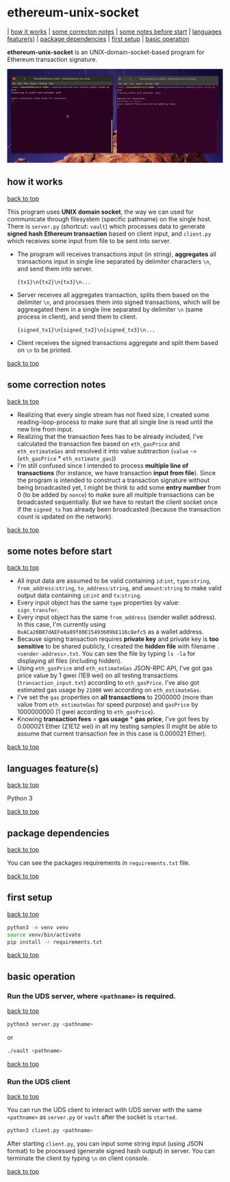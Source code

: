 # ethereum-unix-socket

| [how it works](#how-it-works) | [some correcton notes](#some-correction-notes) | [some notes before start](#some-notes-before-start) | [languages feature(s)](#language-features) | [package dependencies](#package-dependencies) | [first setup](#first-setup) | [basic operation](#basic-operation)

**ethereum-unix-socket** is an UNIX-domain-socket-based program for Ethereum transaction signature.

![ethereum-unix-socket](demo2.gif)

## how it works

[back to top](#ethereum-unix-socket)

This program uses **UNIX domain socket**, the way we can used for communicate through filesystem (specific pathname) on the single host. There is `server.py` (shortcut: `vault`) which processes data to generate **signed hash Ethereum transaction** based on client input, and `client.py` which receives some input from file to be sent into server.

- The program will receives transactions input (in string), **aggregates** all transactions input in single line separated by delimiter characters `\n`, and send them into server.
  ```
  {tx1}\n{tx2}\n{tx3}\n...
  ```
- Server receives all aggregates transaction, splits them based on the delimiter `\n`, and processes them into signed transactions, which will be aggreagated them in a single line separated by delimiter `\n` (same process in client), and send them to client.
  ```
  {signed_tx1}\n{signed_tx2}\n{signed_tx3}\n...
  ```
- Client receives the signed transactions aggregate and split them based on `\n` to be printed.

[back to top](#ethereum-unix-socket)

## some correction notes

[back to top](#ethereum-unix-socket)

- Realizing that every single stream has not fixed size, I created some reading-loop-process to make sure that all single line is read until the new line from input.
- Realizing that the transaction fees has to be already included, I've calculated the transaction fee based on `eth_gasPrice` and `eth_estimateGas` and resolved it into value subtraction (`value` -= (`eth_gasPrice` * `eth_estimate_gas`))
- I'm still confused since I intended to process **multiple line of transactions** (for instance, we have transaction **input from file**). Since the program is intended to construct a transaction signature without being broadcasted yet, I might be think to add some **entry number** from 0 (to be added by `nonce`) to make sure all multiple transactions can be broadcasted sequentially. But we have to restart the client socket once if the `signed_tx` has already been broadcasted (because the transaction count is updated on the network).

[back to top](#ethereum-unix-socket)

## some notes before start

[back to top](#ethereum-unix-socket)

- All input data are assumed to be valid containing `id`:`int`, `type`:`string`, `from_address`:`string`, `to_address`:`string`, and `amount`:`string` to make valid output data containing `id`:`int` and `tx`:`string`.
- Every input object has the same `type` properties by value: `sign_transfer`.
- Every input object has the same `from_address` (sender wallet address). In this case, I'm currently using `0xACa20B87dAEFe8a89f80E15493609bE116c8efc5` as a wallet address.
- Because signing transaction requires **private key** and private key is **too sensitive** to be shared publicly, I created the **hidden file** with filename `.<sender-address>.txt`. You can see the file by typing `ls -la` for displaying all files (including hidden).
- Using `eth_gasPrice` and `eth_estimateGas` JSON-RPC API, I've got gas price value by 1 gwei (1E9 wei) on all testing transactions (`transaction_input.txt`) according to `eth_gasPrice`. I've also got estimated gas usage by `21000` wei according on `eth_estimateGas`.
- I've set the `gas` properties on **all transactions** to 2000000 (more than value from `eth_estimateGas` for speed purpose) and `gasPrice` by 1000000000 (1 gwei according to `eth_gasPrice`).
- Knowing **transaction fees** = **gas usage** * **gas price**, I've got fees by 0.000021 Ether (21E12 wei) in all my testing samples (I might be able to assume that current transaction fee in this case is 0.000021 Ether).

[back to top](#ethereum-unix-socket)

## languages feature(s)

[back to top](#ethereum-unix-socket)

Python 3

[back to top](#ethereum-unix-socket)

## package dependencies

[back to top](#ethereum-unix-socket)

You can see the packages requirements in `requirements.txt` file.

[back to top](#ethereum-unix-socket)

## first setup

[back to top](#ethereum-unix-socket)

```bash
python3 -m venv venv
source venv/bin/activate
pip install -r requirements.txt
```

[back to top](#ethereum-unix-socket)

## basic operation

### Run the UDS server, where `<pathname>` is required.

[back to top](#ethereum-unix-socket)

```bash
python3 server.py <pathname>
```

or

```bash
./vault <pathname>
```

[back to top](#ethereum-unix-socket)

### Run the UDS client

[back to top](#ethereum-unix-socket)

You can run the UDS client to interact with UDS server with the same `<pathname>` as `server.py` or `vault` after the socket is `started`.

```bash
python3 client.py <pathname>
```

After starting `client.py`, you can input some string input (using JSON format) to be processed (generate signed hash output) in server. You can terminate the client by typing `\n` on client console.

[back to top](#ethereum-unix-socket)